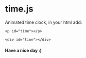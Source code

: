 # time.js

Animated time clock, in your html add:
````
<p id="time"></p>
````

````
<div id="time"></div>
`````
#### Have a nice day :)

